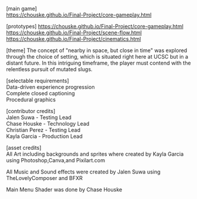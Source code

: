 [main game] <br>
https://chouske.github.io/Final-Project/core-gameplay.html <br>

[prototypes]
https://chouske.github.io/Final-Project/core-gameplay.html <br>
https://chouske.github.io/Final-Project/scene-flow.html <br>
https://chouske.github.io/Final-Project/cinematics.html <br>

[theme] The concept of "nearby in space, but close in time" was explored through the choice of setting, which is situated right here at UCSC but in a distant future. In this intriguing timeframe, the player must contend with the relentless pursuit of mutated slugs. <br>

[selectable requirements] <br>
Data-driven experience progression <br>
Complete closed captioning <br>
Procedural graphics <br>

[contributor credits] <br>
Jalen Suwa - Testing Lead <br>
Chase Houske - Technology Lead <br>
Christian Perez - Testing Lead <br>
Kayla Garcia - Production Lead <br>

[asset credits] <br>
All Art including backgrounds and sprites where created by Kayla Garcia using Photoshop,Canva,and Pixilart.com <br>

All Music and Sound effects were created by Jalen Suwa using TheLovelyComposer and BFXR <br>

Main Menu Shader was done by Chase Houske <br>